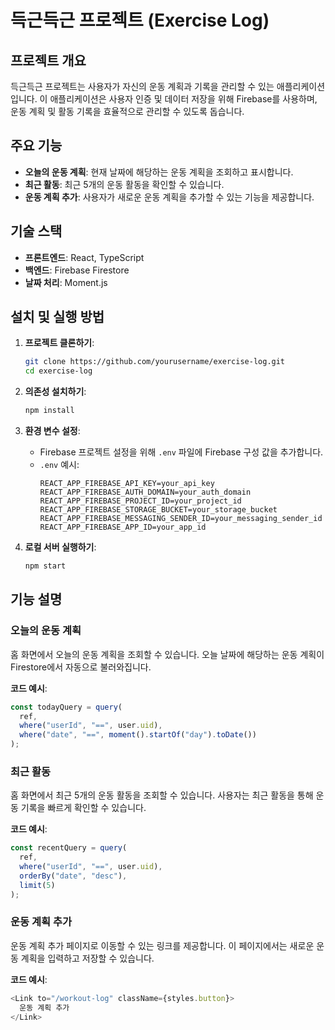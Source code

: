# 득근득근 프로젝트 (Exercise Log)

## 프로젝트 개요

득근득근 프로젝트는 사용자가 자신의 운동 계획과 기록을 관리할 수 있는 애플리케이션입니다. 이 애플리케이션은 사용자 인증 및 데이터 저장을 위해 Firebase를 사용하며, 운동 계획 및 활동 기록을 효율적으로 관리할 수 있도록 돕습니다.

## 주요 기능

- **오늘의 운동 계획**: 현재 날짜에 해당하는 운동 계획을 조회하고 표시합니다.
- **최근 활동**: 최근 5개의 운동 활동을 확인할 수 있습니다.
- **운동 계획 추가**: 사용자가 새로운 운동 계획을 추가할 수 있는 기능을 제공합니다.

## 기술 스택

- **프론트엔드**: React, TypeScript
- **백엔드**: Firebase Firestore
- **날짜 처리**: Moment.js

## 설치 및 실행 방법

1. **프로젝트 클론하기**:

   ```bash
   git clone https://github.com/yourusername/exercise-log.git
   cd exercise-log
   ```

2. **의존성 설치하기**:

   ```bash
   npm install
   ```

3. **환경 변수 설정**:

   - Firebase 프로젝트 설정을 위해 `.env` 파일에 Firebase 구성 값을 추가합니다.
   - `.env` 예시:
     ```env
     REACT_APP_FIREBASE_API_KEY=your_api_key
     REACT_APP_FIREBASE_AUTH_DOMAIN=your_auth_domain
     REACT_APP_FIREBASE_PROJECT_ID=your_project_id
     REACT_APP_FIREBASE_STORAGE_BUCKET=your_storage_bucket
     REACT_APP_FIREBASE_MESSAGING_SENDER_ID=your_messaging_sender_id
     REACT_APP_FIREBASE_APP_ID=your_app_id
     ```

4. **로컬 서버 실행하기**:
   ```bash
   npm start
   ```

## 기능 설명

### 오늘의 운동 계획

홈 화면에서 오늘의 운동 계획을 조회할 수 있습니다. 오늘 날짜에 해당하는 운동 계획이 Firestore에서 자동으로 불러와집니다.

**코드 예시**:

```javascript
const todayQuery = query(
  ref,
  where("userId", "==", user.uid),
  where("date", "==", moment().startOf("day").toDate())
);
```

### 최근 활동

홈 화면에서 최근 5개의 운동 활동을 조회할 수 있습니다. 사용자는 최근 활동을 통해 운동 기록을 빠르게 확인할 수 있습니다.

**코드 예시**:

```javascript
const recentQuery = query(
  ref,
  where("userId", "==", user.uid),
  orderBy("date", "desc"),
  limit(5)
);
```

### 운동 계획 추가

운동 계획 추가 페이지로 이동할 수 있는 링크를 제공합니다. 이 페이지에서는 새로운 운동 계획을 입력하고 저장할 수 있습니다.

**코드 예시**:

```javascript
<Link to="/workout-log" className={styles.button}>
  운동 계획 추가
</Link>
```
